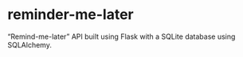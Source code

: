 # reminder-me-later
“Remind-me-later” API built using Flask with a SQLite database using SQLAlchemy.
